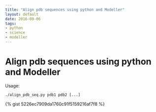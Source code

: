 ```yaml
---
title: "Align pdb sequences using python and Modeller"
layout: default
date: 2016-09-06
tags:
- python
- science
- modeller
---
```


# Align pdb sequences using python and Modeller

Usage:

    ./align_pdb_seq.py pdb1 pdb2 [...]

{% gist 5226ec7909da1760c91f5159216af7f8 %}
